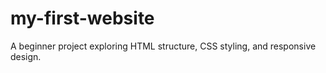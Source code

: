 # my-first-website
A beginner project exploring HTML structure, CSS styling, and responsive design.
